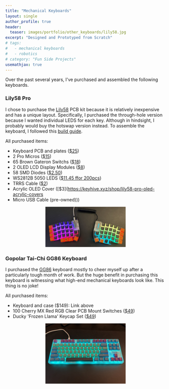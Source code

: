 ```yaml
---
title: "Mechanical Keyboards"
layout: single
author_profile: true
header:
  teaser: images/portfolio/other_keyboards/lily58.jpg
excerpt: "Designed and Prototyped from Scratch"
# tags: 
#   - mechanical keyboards
#   - robotics
# category: "Fun Side Projects"
usemathjax: true
---
```


Over the past several years, I've purchased and assembled the following keyboards.

### Lily58 Pro

I chose to purchase the [Lily58](https://keyhive.xyz/shop/lily58) PCB kit because it is relatively inexpensive and has a unique layout. Specifically, I purchased the through-hole version because I wanted individual LEDS for each key. Although in hindsight, I probably would buy the hotswap version instead. To assemble the keyboard, I followed this [build guide](https://github.com/Keycapsss/Lily58L-Build-Guide/blob/master/buildguide_en.md).

All purchased items:
- Keyboard PCB and plates ([$25](https://keyhive.xyz/shop/lily58)) 
- 2 Pro Micros ([$15](https://keyhive.xyz/shop/pro-micro))
- 65 Brown Gateron Switchs ([$18](https://www.aliexpress.com/item/2255800821908641.html?spm=a2g0o.order_list.0.0.2c351802cBxvIj&gatewayAdapt=4itemAdapt))
- 2 OLED LCD Display Modules ([$8](https://www.aliexpress.com/item/2251832779154549.html?spm=a2g0o.order_list.0.0.2c351802cBxvIj&gatewayAdapt=4itemAdapt))
- 58 SMD Diodes ([$2.50](https://keyhive.xyz/shop/diodes))
- WS2812B 5050 LEDS ([$11.45 ffor 200pcs](https://www.aliexpress.com/item/2251832644098280.html?spm=a2g0o.order_list.0.0.2c351802cBxvIj&gatewayAdapt=4itemAdapt))
- TRRS Cable ([$2](https://www.aliexpress.com/item/3256803229352331.html?spm=a2g0o.productlist.0.0.34fa78aapSG84p&algo_pvid=2eb56663-9b52-479d-9620-fc56676bbb99&aem_p4p_detail=202207101641453505941802690320018937349&algo_exp_id=2eb56663-9b52-479d-9620-fc56676bbb99-3&pdp_ext_f=%7B%22sku_id%22%3A%2212000025692890634%22%7D&pdp_npi=2%40dis%21USD%21%211.85%21%21%21%21%21%40210318cb16574965053147162e994c%2112000025692890634%21sea))
- Acrylic OLED Cover ([$3](https://keyhive.xyz/shop/lily58-pro-oled-acrylic-covers 
- Micro USB Cable (pre-owned)))

<div style="text-align:center">
	<img style="height: 50%; width: 50%;" src="/images/portfolio/other_keyboards/lily58.jpg" />
</div>


### Gopolar Tai-Chi GG86 Keyboard
I purchased the [GG86](https://kono.store/products/gopolar-tai-chi-gg86-mechanical-keyboard) keyboard mostly to cheer myself up after a particularly tough month of work. But the huge benefit in purchasing this keyboard is witnessing what high-end mechanical keyboards look like. This thing is no joke!

All purchased items:
- Keyboard and case ($149): Link above
- 100 Cherry MX Red RGB Clear PCB Mount Switches ([$49](https://mechanicalkeyboards.com/shop/index.php?l=product_detail&p=4449)) 
- Ducky 'Frozen Llama' Keycap Set ([$49](https://mechanicalkeyboards.com/shop/index.php?l=product_detail&p=5270))

<div style="text-align:center">
	<img style="height: 50%; width: 50%;" src="/images/portfolio/other_keyboards/gg86.jpg" />
</div>